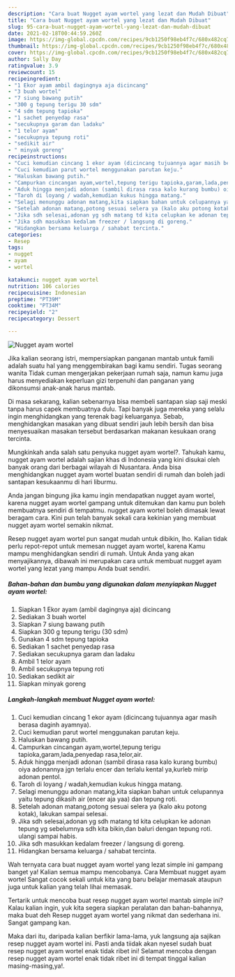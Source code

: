 ```yaml
---
description: "Cara buat Nugget ayam wortel yang lezat dan Mudah Dibuat"
title: "Cara buat Nugget ayam wortel yang lezat dan Mudah Dibuat"
slug: 95-cara-buat-nugget-ayam-wortel-yang-lezat-dan-mudah-dibuat
date: 2021-02-18T00:44:59.260Z
image: https://img-global.cpcdn.com/recipes/9cb1250f98eb4f7c/680x482cq70/nugget-ayam-wortel-foto-resep-utama.jpg
thumbnail: https://img-global.cpcdn.com/recipes/9cb1250f98eb4f7c/680x482cq70/nugget-ayam-wortel-foto-resep-utama.jpg
cover: https://img-global.cpcdn.com/recipes/9cb1250f98eb4f7c/680x482cq70/nugget-ayam-wortel-foto-resep-utama.jpg
author: Sally Day
ratingvalue: 3.9
reviewcount: 15
recipeingredient:
- "1 Ekor ayam ambil dagingnya aja dicincang"
- "3 buah wortel"
- "7 siung bawang putih"
- "300 g tepung terigu 30 sdm"
- "4 sdm tepung tapioka"
- "1 sachet penyedap rasa"
- "secukupnya garam dan ladaku"
- "1 telor ayam"
- "secukupnya tepung roti"
- "sedikit air"
- " minyak goreng"
recipeinstructions:
- "Cuci kemudian cincang 1 ekor ayam (dicincang tujuannya agar masih berasa daginh ayamnya)."
- "Cuci kemudian parut wortel menggunakan parutan keju."
- "Haluskan bawang putih."
- "Campurkan cincangan ayam,wortel,tepung terigu tapioka,garam,lada,penyedap rasa,telor,air."
- "Aduk hingga menjadi adonan (sambil dirasa rasa kalo kurang bumbu) oiya adonannya jgn terlalu encer dan terlalu kental ya,kurleb mirip adonan pentol."
- "Taroh di loyang / wadah,kemudian kukus hingga matang."
- "Selagi menunggu adonan matang,kita siapkan bahan untuk celupannya yaitu tepung dikasih air (encer aja yaa) dan tepung roti."
- "Setelah adonan matang,potong sesuai selera ya (kalo aku potong kotak), lakukan sampai selesai."
- "Jika sdh selesai,adonan yg sdh matang td kita celupkan ke adonan tepung yg sebelumnya sdh kita bikin,dan baluri dengan tepung roti. ulangi sampai habis."
- "Jika sdh masukkan kedalam freezer / langsung di goreng."
- "Hidangkan bersama keluarga / sahabat tercinta."
categories:
- Resep
tags:
- nugget
- ayam
- wortel

katakunci: nugget ayam wortel 
nutrition: 106 calories
recipecuisine: Indonesian
preptime: "PT39M"
cooktime: "PT34M"
recipeyield: "2"
recipecategory: Dessert

---
```



![Nugget ayam wortel](https://img-global.cpcdn.com/recipes/9cb1250f98eb4f7c/680x482cq70/nugget-ayam-wortel-foto-resep-utama.jpg)

Jika kalian seorang istri, mempersiapkan panganan mantab untuk famili adalah suatu hal yang menggembirakan bagi kamu sendiri. Tugas seorang  wanita Tidak cuman mengerjakan pekerjaan rumah saja, namun kamu juga harus menyediakan keperluan gizi terpenuhi dan panganan yang dikonsumsi anak-anak harus mantab.

Di masa  sekarang, kalian sebenarnya bisa membeli santapan siap saji meski tanpa harus capek membuatnya dulu. Tapi banyak juga mereka yang selalu ingin menghidangkan yang terenak bagi keluarganya. Sebab, menghidangkan masakan yang dibuat sendiri jauh lebih bersih dan bisa menyesuaikan masakan tersebut berdasarkan makanan kesukaan orang tercinta. 



Mungkinkah anda salah satu penyuka nugget ayam wortel?. Tahukah kamu, nugget ayam wortel adalah sajian khas di Indonesia yang kini disukai oleh banyak orang dari berbagai wilayah di Nusantara. Anda bisa menghidangkan nugget ayam wortel buatan sendiri di rumah dan boleh jadi santapan kesukaanmu di hari liburmu.

Anda jangan bingung jika kamu ingin mendapatkan nugget ayam wortel, karena nugget ayam wortel gampang untuk ditemukan dan kamu pun boleh membuatnya sendiri di tempatmu. nugget ayam wortel boleh dimasak lewat beragam cara. Kini pun telah banyak sekali cara kekinian yang membuat nugget ayam wortel semakin nikmat.

Resep nugget ayam wortel pun sangat mudah untuk dibikin, lho. Kalian tidak perlu repot-repot untuk memesan nugget ayam wortel, karena Kamu mampu menghidangkan sendiri di rumah. Untuk Anda yang akan menyajikannya, dibawah ini merupakan cara untuk membuat nugget ayam wortel yang lezat yang mampu Anda buat sendiri.

<!--inarticleads1-->

##### Bahan-bahan dan bumbu yang digunakan dalam menyiapkan Nugget ayam wortel:

1. Siapkan 1 Ekor ayam (ambil dagingnya aja) dicincang
1. Sediakan 3 buah wortel
1. Siapkan 7 siung bawang putih
1. Siapkan 300 g tepung terigu (30 sdm)
1. Gunakan 4 sdm tepung tapioka
1. Sediakan 1 sachet penyedap rasa
1. Sediakan secukupnya garam dan ladaku
1. Ambil 1 telor ayam
1. Ambil secukupnya tepung roti
1. Sediakan sedikit air
1. Siapkan  minyak goreng




<!--inarticleads2-->

##### Langkah-langkah membuat Nugget ayam wortel:

1. Cuci kemudian cincang 1 ekor ayam (dicincang tujuannya agar masih berasa daginh ayamnya).
1. Cuci kemudian parut wortel menggunakan parutan keju.
1. Haluskan bawang putih.
1. Campurkan cincangan ayam,wortel,tepung terigu tapioka,garam,lada,penyedap rasa,telor,air.
1. Aduk hingga menjadi adonan (sambil dirasa rasa kalo kurang bumbu) oiya adonannya jgn terlalu encer dan terlalu kental ya,kurleb mirip adonan pentol.
1. Taroh di loyang / wadah,kemudian kukus hingga matang.
1. Selagi menunggu adonan matang,kita siapkan bahan untuk celupannya yaitu tepung dikasih air (encer aja yaa) dan tepung roti.
1. Setelah adonan matang,potong sesuai selera ya (kalo aku potong kotak), lakukan sampai selesai.
1. Jika sdh selesai,adonan yg sdh matang td kita celupkan ke adonan tepung yg sebelumnya sdh kita bikin,dan baluri dengan tepung roti. ulangi sampai habis.
1. Jika sdh masukkan kedalam freezer / langsung di goreng.
1. Hidangkan bersama keluarga / sahabat tercinta.




Wah ternyata cara buat nugget ayam wortel yang lezat simple ini gampang banget ya! Kalian semua mampu mencobanya. Cara Membuat nugget ayam wortel Sangat cocok sekali untuk kita yang baru belajar memasak ataupun juga untuk kalian yang telah lihai memasak.

Tertarik untuk mencoba buat resep nugget ayam wortel mantab simple ini? Kalau kalian ingin, yuk kita segera siapkan peralatan dan bahan-bahannya, maka buat deh Resep nugget ayam wortel yang nikmat dan sederhana ini. Sangat gampang kan. 

Maka dari itu, daripada kalian berfikir lama-lama, yuk langsung aja sajikan resep nugget ayam wortel ini. Pasti anda tiidak akan nyesel sudah buat resep nugget ayam wortel enak tidak ribet ini! Selamat mencoba dengan resep nugget ayam wortel enak tidak ribet ini di tempat tinggal kalian masing-masing,ya!.


